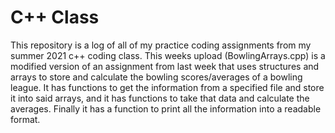 # C++ Class
This repository is a log of all of my practice coding assignments from my summer 2021 c++ coding class. This weeks upload (BowlingArrays.cpp) is a modified version of an assignment from last week that uses structures and arrays to store and calculate the bowling scores/averages of a bowling league. It has functions to get the information from a specified file and store it into said arrays, and it has functions to take that data and calculate the averages. Finally it has a function to print all the information into a readable format.
